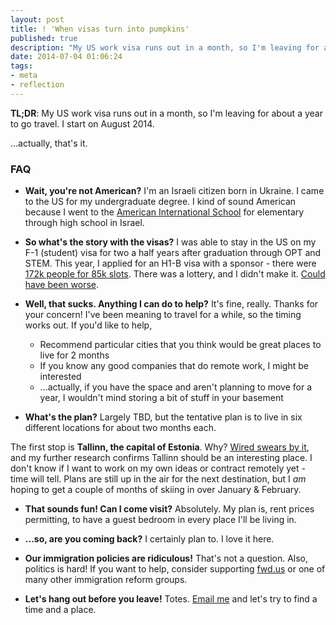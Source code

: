 ```yaml
---
layout: post
title: ! 'When visas turn into pumpkins'
published: true
description: "My US work visa runs out in a month, so I'm leaving for about a year to go travel. I start on August 2014."
date: 2014-07-04 01:06:24
tags:
- meta
- reflection
---
```


**TL;DR**: My US work visa runs out in a month, so I'm leaving for about a year to go travel. I start on August 2014.

...actually, that's it.

### FAQ
- **Wait, you're not American?** I'm an Israeli citizen born in Ukraine. I came to the US for my undergraduate degree. I kind of sound American because I went to the [American International School](http://wbais.org) for elementary through high school in Israel.

- **So what's the story with the visas?**
I was able to stay in the US on my F-1 (student) visa for two a half years after graduation through OPT and STEM. This year, I applied for an H1-B visa with a sponsor - there were [172k people for 85k slots](http://www.happyschools.com/172500-h1b-visa-2015-petitions-lottery-complete/).  There was a lottery, and I didn't make it. [Could have been worse](http://sites.middlebury.edu/individualandthesociety/files/2010/09/jackson_lottery.pdf).

- **Well, that sucks. Anything I can do to help?** It's fine, really. Thanks for your concern! I've been meaning to travel for a while, so the timing works out. If you'd like to help,
  * Recommend particular cities that you think would be great places to live for 2 months
  * If you know any good companies that do remote work, I might be interested
  * ...actually, if you have the space and aren't planning to move for a year, I wouldn't mind storing a bit of stuff in your basement

- **What's the plan?**
Largely TBD, but the tentative plan is to live in six different locations for about two months each.

The first stop is **Tallinn, the capital of Estonia**.  Why? [Wired swears by it](http://www.wired.co.uk/magazine/archive/2011/09/european-startups), and my further research confirms Tallinn should be an interesting place. I don't know if I want to work on my own ideas or contract remotely yet - time will tell. Plans are still up in the air for the next destination, but I _am_ hoping to get a couple of months of skiing in over January & February.

- **That sounds fun! Can I come visit?**
Absolutely. My plan is, rent prices permitting, to have a guest bedroom in every place I'll be living in.

- **...so, are you coming back?**
I certainly plan to. I love it here.

- **Our immigration policies are ridiculous!**
That's not a question. Also, politics is hard! If you want to help, consider supporting [fwd.us](http://fwd.us) or one of many other immigration reform groups.

- **Let's hang out before you leave!** Totes. [Email me](mailto:alexey+beforeyouleave@alexeymk.com) and let's try to find a time and a place.
